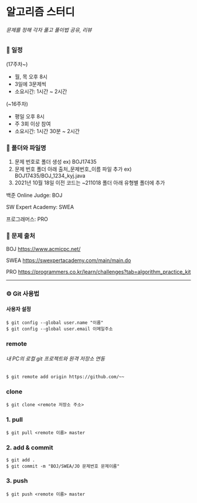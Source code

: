 # 알고리즘 스터디
###### 문제를 정해 각자 풀고 풀이법 공유, 리뷰


### 📅 일정
(17주차~)
- 월, 목 오후 8시
- 3일에 3문제씩
- 소요시간: 1시간 ~ 2시간

(~16주차)
- 평일 오후 8시
- 주 3회 이상 참여
- 소요시간: 1시간 30분 ~ 2시간


### 📁 폴더와 파일명
1. 문제 번호로 폴더 생성
ex) BOJ17435
2. 문제 번호 폴더 아래 출처_문제번호_이름 파일 추가
ex) BOJ17435/BOJ_1234_kyj.java
3. 2021년 10월 18일 이전 코드는 ~211018 폴더 아래 유형별 폴더에 추가

백준 Online Judge: BOJ

SW Expert Academy: SWEA

프로그래머스: PRO



### 📝 문제 출처
BOJ https://www.acmicpc.net/

SWEA https://swexpertacademy.com/main/main.do

PRO https://programmers.co.kr/learn/challenges?tab=algorithm_practice_kit

----
### ⚙ Git 사용법

#### 사용자 설정

    $ git config --global user.name "이름"
    $ git config --global user.email 이메일주소


### remote
###### 내 PC의 로컬 git 프로젝트와 원격 저장소 연동

    $ git remote add origin https://github.com/~~

### clone

    $ git clone <remote 저장소 주소>

### 1. pull

    $ git pull <remote 이름> master

### 2. add & commit

    $ git add .
    $ git commit -m "BOJ/SWEA/JO 문제번호 문제이름"

### 3. push

    $ git push <remote 이름> master

